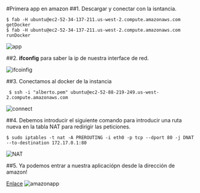 #Primera app en amazon
##1. Descargar y conectar con la isntancia.
```
$ fab -H ubuntu@ec2-52-34-137-211.us-west-2.compute.amazonaws.com getDocker
$ fab -H ubuntu@ec2-52-34-137-211.us-west-2.compute.amazonaws.com runDocker

```
![app](https://i.gyazo.com/bb803905f237661c0b62cb695d57bb83.png)

##2. **ifconfig** para saber la ip de nuestra interface de red.

![ifcoinfig](https://i.gyazo.com/f6c1f311441b0acd3dd4f6747391d817.jpg)

##3. Conectamos al docker de la instancia

```
 $ ssh -i "alberto.pem" ubuntu@ec2-52-88-219-249.us-west-2.compute.amazonaws.com
```

![connect](https://i.gyazo.com/d2d8c7482970871d7ce6eff4842645b6.png)

##4. Debemos introducir el siguiente comando para introducir una ruta nueva en la tabla NAT para redirigir las peticiones.
```
$ sudo iptables -t nat -A PREROUTING -i eth0 -p tcp --dport 80 -j DNAT --to-destination 172.17.0.1:80
```
![NAT](https://i.gyazo.com/53f0e03433e983f2614d8a7a900e827f.png)

##5. Ya podemos entrar a nuestra aplicaciópn desde la dirección de amazon!

[Enlace](http://ec2-52-88-219-249.us-west-2.compute.amazonaws.com/)
![amazonapp](https://i.gyazo.com/11062a12a44f85330767da2ffbdf8a48.png)
